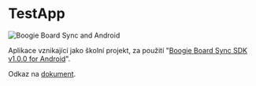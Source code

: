 
TestApp
=======

![Boogie Board Sync and Android](http://i.imgur.com/SH4bzBT.png "Boogie Board Sync and Android")

Aplikace vznikající jako školní projekt, za použití "[Boogie Board Sync SDK v1.0.0 for Android](https://github.com/kent-displays/boogie-board-sync-sdk-android.git)".


Odkaz na [dokument](https://drive.google.com/open?id=0B2oHQXOdG_U5VTlEd3NHQnBhbVU).

